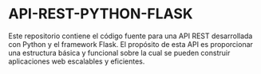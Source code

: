 # API-REST-PYTHON-FLASK
Este repositorio contiene el código fuente para una API REST desarrollada con Python y el framework Flask. El propósito de esta API es proporcionar una estructura básica y funcional sobre la cual se pueden construir aplicaciones web escalables y eficientes.
